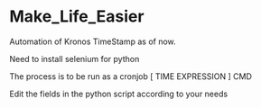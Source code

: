 # Make_Life_Easier
Automation of Kronos TimeStamp as of now.

Need to install selenium for python

The process is to be run as a cronjob [ TIME EXPRESSION ] CMD

Edit the fields in the python script according to your needs
